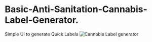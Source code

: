 # Basic-Anti-Sanitation-Cannabis-Label-Generator.
Simple UI to generate Quick Labels
![Cannabis Label generator ](https://github.com/user-attachments/assets/4c5362aa-56ae-4734-959c-746227248b2e)
